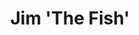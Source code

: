 ---
layout: credit-info
headerstatus: shunk-header
title: Jim 'The Fish'
showreel_weight: 118
credits_weight: 160
thumbnail: /assets/img/credits-grid/jim-the-fish.jpg
image: /assets/img/credits-grid/opengraph/jim-the-fish.jpg
image_size: 3
category: credits
role: Composer
type: Short Film
imdb: https://www.facebook.com/jimthefishfilm
soundcloud: https://w.soundcloud.com/player/?url=https%3A//api.soundcloud.com/tracks/243568656&amp;color=ff5500&amp;auto_play=false&amp;hide_related=false&amp;show_comments=false&amp;show_user=false&amp;show_reposts=false
genre: Drama/Romance
director: Andrew Tulloch
---